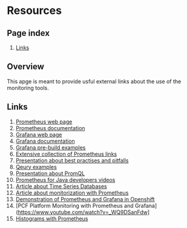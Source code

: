 # Resources #

## Page index
1. [Links](./#links)

## Overview
This apge is meant to provide usful external links about the use of the monitoring tools.

## Links

1. [Prometheus web page](https://prometheus.io/)
2. [Prometheus documentation](https://prometheus.io/docs/introduction/overview/)
3. [Grafana web page](https://grafana.com/)
4. [Grafana documentation](http://docs.grafana.org/)
5. [Grafana pre-build examples](https://grafana.com/dashboards)
6. [Extensive collection of Prometheus links](https://github.com/roaldnefs/awesome-prometheus)
7. [Presentation about best practises and pitfalls](https://promcon.io/2017-munich/slides/best-practices-and-beastly-pitfalls.pdf)
8. [Qeury examples](https://github.com/infinityworks/prometheus-example-queries)
9. [Presentation about PromQL](https://www.slideshare.net/weaveworks/promql-deep-dive-the-prometheus-query-language)
10. [Prometheus for Java developers videos](https://www.youtube.com/watch?v=jb9j_IYv4cU)
11. [Article about Time Series Databases](https://fabxc.org/tsdb/)
12. [Article about monitorization with Prometheus](https://ordina-jworks.github.io/monitoring/2016/09/23/Monitoring-with-Prometheus.html)
13. [Demonstration of Prometheus and Grafana in Openshift](https://www.youtube.com/watch?v=-37OPXXhrTw)
14. [PCF Platform Monitoring with Prometheus and Grafana](https://www.youtube.com/watch?v=_WQ9DSanFdw]
15. [Histograms with Prometheus](http://linuxczar.net/blog/2017/06/15/prometheus-histogram-2/)

